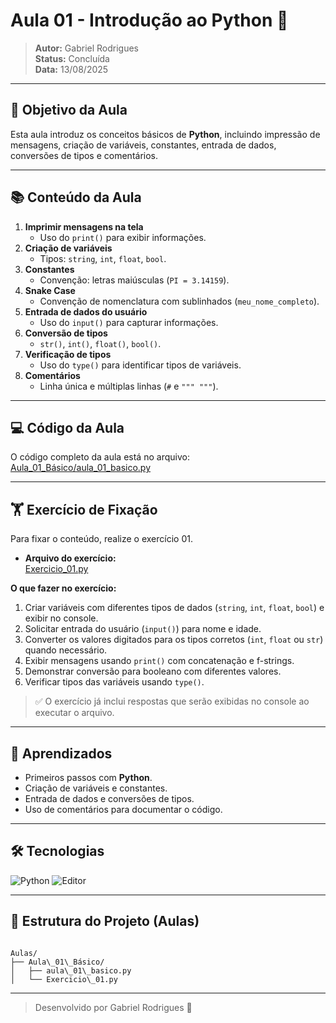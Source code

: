 
# Aula 01 - Introdução ao Python 🐍

> **Autor:** Gabriel Rodrigues  
> **Status:** Concluída  
> **Data:** 13/08/2025  

---

## 📌 Objetivo da Aula

Esta aula introduz os conceitos básicos de **Python**, incluindo impressão de mensagens, criação de variáveis, constantes, entrada de dados, conversões de tipos e comentários.

---

## 📚 Conteúdo da Aula

1. **Imprimir mensagens na tela**  
   - Uso do `print()` para exibir informações.
2. **Criação de variáveis**  
   - Tipos: `string`, `int`, `float`, `bool`.
3. **Constantes**  
   - Convenção: letras maiúsculas (`PI = 3.14159`).
4. **Snake Case**  
   - Convenção de nomenclatura com sublinhados (`meu_nome_completo`).
5. **Entrada de dados do usuário**  
   - Uso do `input()` para capturar informações.
6. **Conversão de tipos**  
   - `str()`, `int()`, `float()`, `bool()`.
7. **Verificação de tipos**  
   - Uso do `type()` para identificar tipos de variáveis.
8. **Comentários**  
   - Linha única e múltiplas linhas (`#` e `""" """`).

---

## 💻 Código da Aula

O código completo da aula está no arquivo:  
[Aula_01_Básico/aula_01_basico.py](./aula_01_basico.py)

---

## 🏋 Exercício de Fixação

Para fixar o conteúdo, realize o exercício 01.

- **Arquivo do exercício:**  
  [Exercicio_01.py](./Exercicio_01.py)

**O que fazer no exercício:**

1. Criar variáveis com diferentes tipos de dados (`string`, `int`, `float`, `bool`) e exibir no console.
2. Solicitar entrada do usuário (`input()`) para nome e idade.
3. Converter os valores digitados para os tipos corretos (`int`, `float` ou `str`) quando necessário.
4. Exibir mensagens usando `print()` com concatenação e f-strings.
5. Demonstrar conversão para booleano com diferentes valores.
6. Verificar tipos das variáveis usando `type()`.

> ✅ O exercício já inclui respostas que serão exibidas no console ao executar o arquivo.

---

## 🎯 Aprendizados

- Primeiros passos com **Python**.  
- Criação de variáveis e constantes.  
- Entrada de dados e conversões de tipos.  
- Uso de comentários para documentar o código.  

---

## 🛠 Tecnologias

![Python](https://img.shields.io/badge/Python-3776AB?style=flat&logo=python&logoColor=white)
![Editor](https://img.shields.io/badge/Editor-VS%20Code-007ACC?style=flat&logo=visual-studio-code&logoColor=white)

---

## 📂 Estrutura do Projeto (Aulas)

```

Aulas/
├── Aula\_01\_Básico/
│   ├── aula\_01\_basico.py
│   └── Exercicio\_01.py

```

---

> Desenvolvido por Gabriel Rodrigues 🐍
